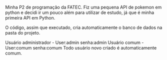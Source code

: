 Minha P2 de programação da FATEC. Fiz uma pequena API de pokemon em python e decidi ir um pouco além para utilizar de estudo, já que é minha primeira API em Python. 

O código, assim que executado, cria automaticamente o banco de dados na pasta do projeto.

Usuário administrador - User:admin senha:admin
Usuário comum - User:comum senha:comum
Todo usuário novo criado é automaticamente comum.
